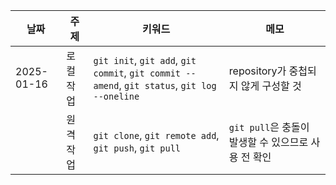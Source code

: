 | 날짜       | 주제          | 키워드                                                                                 | 메모                                             |
|------------|---------------|---------------------------------------------------------------------------------------|----------------------------------------------------|
| 2025-01-16 | 로컬 작업     | `git init`, `git add`, `git commit`, `git commit --amend`, `git status`, `git log --oneline` | repository가 중첩되지 않게 구성할 것 |
|            | 원격 작업     | `git clone`, `git remote add`, `git push`, `git pull`                                   | `git pull`은 충돌이 발생할 수 있으므로 사용 전 확인 |